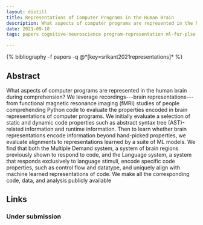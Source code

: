 ```yaml
---
layout: distill
title: Representations of Computer Programs in the Human Brain
description: What aspects of computer programs are represented in the human brain during program comprehension?
date: 2021-09-10
tags: papers cognitive-neuroscience program-representation ml-for-plse

---
```

<div class="publications">
    {% bibliography -f papers -q @*[key=srikant2021representations]* %}
</div>

## Abstract 
What aspects of computer programs are represented in the human brain during comprehension?
We leverage recordings---brain representations---from functional magnetic resonance imaging (fMRI) studies of people comprehending Python code to evaluate the properties encoded in brain representations of computer programs.
We initially evaluate a selection of static and dynamic code properties such as abstract syntax tree (AST)-related information and runtime information.
Then to learn whether brain representations encode information beyond hand-picked properties, we evaluate alignments to representations learned by a suite of ML models.
We find that both the Multiple Demand system, a system of brain regions previously shown to respond to code, and the Language system, a system that responds exclusively to language stimuli, encode specific code properties, such as control flow and datatype, and uniquely align with machine learned representations of code.
We make all the corresponding code, data, and analysis publicly available

## Links
### Under submission